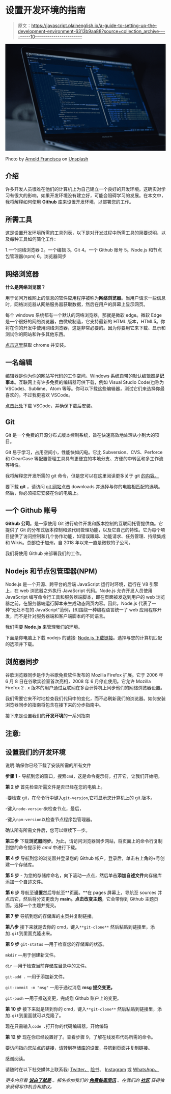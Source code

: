 # 设置开发环境的指南

> 原文：<https://javascript.plainenglish.io/a-guide-to-setting-up-the-development-environment-6313b9aa88?source=collection_archive---------10----------------------->

![](img/fad170c64a881203fe47239bdf8ed940.png)

Photo by [Arnold Francisca](https://unsplash.com/@clark_fransa?utm_source=medium&utm_medium=referral) on [Unsplash](https://unsplash.com?utm_source=medium&utm_medium=referral)

## 介绍

许多开发人员很难在他们的计算机上为自己建立一个良好的开发环境。这确实对学习有很大的影响，如果开发环境没有建立好，可能会阻碍学习的发展。在本文中，我将解释如何使用 **Github** 库来设置开发环境，以部署您的工作。

## **所需工具**

这是设置开发环境所需的工具列表，以下是对开发过程中所需工具的简要说明，以及每种工具如何简化工作:

1.一个网络浏览器
2。一个编辑
3。Git
4。一个 Github 账号
5。Node.js 和节点包管理器(npm)
6。浏览器同步

## **网络浏览器**

**什么是网络浏览器？**

用于访问万维网上的信息的软件应用程序被称为**网络浏览器**。当用户请求一些信息时，网络浏览器从网络服务器获取数据，然后在用户的屏幕上显示网页。

每个 windows 系统都有一个默认的网络浏览器，那就是微软 edge。微软 Edge 是一个很好的网络浏览器，由微软制造，它支持最新的 HTML 版本，HTML5。你将在你的开发中使用网络浏览器，这是非常必要的。因为你要用它来下载、显示和测试你的网站和许多其他东西。

[点击这里](https://www.google.com/chrome/)获取 chrome 并安装。

## **一名编辑**

编辑器是你为你的网站写代码的工作空间。Windows 系统自带的默认编辑器是**记事本**。互联网上有许多免费的编辑器可供下载，例如 Visual Studio Code(也称为 VSCode)、Sublime、Atom 等等。你可以下载这些编辑器，测试它们来选择你最喜欢的。不过我更喜欢 VSCode。

[点击此处](https://code.visualstudio.com/Download)下载 VSCode，并确保下载后安装。

## Git

Git 是一个免费的开源分布式版本控制系统，旨在快速高效地处理从小到大的项目。

Git 易于学习，占用空间小，性能快如闪电。它比 Subversion、CVS、Perforce 和 ClearCase 等配置管理工具具有更便宜的本地分支、方便的中转区和多工作流等特性。

我将解释您开发所需的 git 命令，但是您可以在这里阅读更多关于 git [的内容。](https://git-scm.com/)

要下载 **git** ，请访问 [git 网站](https://git-scm.com/downloads)点击 downloads 并选择与你的电脑相匹配的选项。然后，你必须把它安装在你的电脑上。

## **一个 Github 账号**

**Github 公司**。是一家使用 Git 进行软件开发和版本控制的互联网托管提供商。它提供了 Git 的分布式版本控制和源代码管理功能，以及它自己的特性。它为每个项目提供了访问控制和几个协作功能，如错误跟踪、功能请求、任务管理、持续集成和 Wikis。总部位于加州，自 2018 年以来一直是微软的子公司。

我们将使用 Github 来部署我们的工作。

## **Nodejs 和节点包管理器(NPM)**

Node.js 是一个开源、跨平台的后端 JavaScript 运行时环境，运行在 V8 引擎上，在 web 浏览器之外执行 JavaScript 代码。Node.js 允许开发人员使用 JavaScript 编写命令行工具和服务器端脚本，即在页面被发送到用户的 web 浏览器之前，在服务器端运行脚本来生成动态网页内容。因此，Node.js 代表了一种“无处不在的 JavaScript”范例，[6]围绕一种编程语言统一了 web 应用程序开发，而不是针对服务器端和客户端脚本的不同语言。

我们需要 **Node.js** 来管理我们的环境。

下面是你电脑上下载 nodejs 的链接: [Node.js 下载链接](https://nodejs.org/en/download/)。选择与您的计算机匹配的选项并下载。

## **浏览器同步**

谷歌浏览器同步是作为谷歌免费软件发布的 Mozilla Firefox 扩展。它于 2006 年 6 月 8 日在谷歌实验室首次亮相，2008 年 6 月停止使用。它允许 Mozilla Firefox 2 . x 版本的用户通过互联网在多台计算机上同步他们的网络浏览器设置。

我们需要它来不时地检查我们代码中的变化，而不必刷新我们的浏览器。如何安装浏览器同步的指南将包含在接下来的分步指南中。

接下来是设置我们的**开发环境**的一系列指南

## 注意:

## 设置我们的开发环境

说明:确保你已经下载了安装所需的所有文件

**步骤 1** -
导航到您的窗口，搜索`cmd`，这是命令提示符，打开它，让我们开始吧。

**第 2 步**
首先检查所需文件是否已经在您的电脑上。

-要检查 git，在命令行中键入`git-version`,它将显示您计算机上的 git 版本。

-键入`node-version`来检查节点，最后，

-键入`npm-version`以检查节点程序包管理器。

确认所有所需文件后，您可以继续下一步。

**第三步**
下载**浏览器同步**。为此，请访问浏览器同步网站，将页面上的命令行复制到您的命令提示符 *cmd* 中进行下载。

**第 4 步**
导航到您的浏览器并登录您的 Github 帐户。登录后，单击右上角的+号创建一个存储库。

**第 5 步** -
为您的存储库命名，向下滚动一点点，然后单击**添加自述文件**向存储库添加一个自述文件。

**第 6 步**
导航至**设置**然后导航至**页面。**在 pages 屏幕上，导航至 sources 并点击它，然后将分支更改为 **main。**点击**改变主题**，它会带你到 Github 主题页面。选择一个主题并提交。

**第 7 步**
导航到您的存储库的主页并复制链接。

**第八步**
接下来就是去你的 cmd，键入`**git-clone**` 然后粘贴到链接里，添加`.git`到里面克隆出来。

**第 9 步**
`git-status` —用于检查您的存储库的状态。

`mkdir` —用于创建新文件。

`dir` —用于检查当前存储库目录中的文件。

`git-add .` —用于添加新文件。

`git-commit -m "msg"` —用于通过消息 **msg 提交变更。**

`git-push` —用于推送变更，完成您 Github 账户上的变更。

**第 10 步**
接下来就是转到你的 cmd，键入`**git-clone**` 然后粘贴到链接里，添加`.git`到里面就可以克隆了。

现在只需输入`code .`打开你的代码编辑器，开始编码

**第 12 步**
现在你已经设置好了。查看步骤 9，了解在线发布代码所需的命令。

要访问指向您站点的链接，请转到存储库的设置，导航到页面并复制链接。

感谢阅读。

请随时在以下社交媒体上联系我: [Twitter、](https://twitter.com/devtoheeb) [脸书](https://www.facebook.com/akande.olalekan.1238)、 [Instagram](https://www.instagram.com/muh_toyyib_0/) 或 [WhatsApp。](https://wa.me/message/BUW6NXAJ2A3HA1)

*更多内容看* [***说白了就是***](http://plainenglish.io/) *。报名参加我们的* [***免费每周简讯***](http://newsletter.plainenglish.io/) *。在我们的* [***社区***](https://discord.gg/GtDtUAvyhW) *获得独家获得写作机会和建议。*